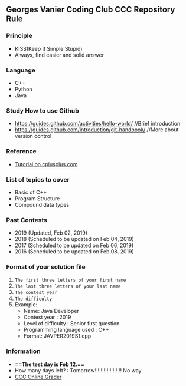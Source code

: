 ## Georges Vanier Coding Club CCC Repository Rule

### Principle
- KISS(Keep It Simple Stupid)
- Always, find easier and solid answer

### Language
- C++
- Python
- Java

### Study How to use Github
- https://guides.github.com/activities/hello-world/ //Brief introduction
- https://guides.github.com/introduction/git-handbook/ //More about version control

### Reference
- [Tutorial on cplusplus.com](http://www.cplusplus.com/doc/tutorial/)

### List of topics to cover
- Basic of C++
- Program Structure
- Compound data types

### Past Contests
- 2019 (Updated, Feb 02, 2019)
- 2018 (Scheduled to be updated on Feb 04, 2019)
- 2017 (Scheduled to be updated on Feb 06, 2019)
- 2016 (Scheduled to be updated on Feb 08, 2019)

### Format of your solution file
1. `The first three letters of your first name`
2. `The last three letters of your last name`
3. 	`The contest year`
4. 	`The difficulty`
5. 	Example: 
    - Name: Java Developer
    - Contest year : 2019
    - Level of difficulty : Senior first question
    - Programming language used : C++
    - Format: JAVPER2019S1.cpp 

### Information
- **==The test day is Feb 12.==**
- How many days left? : Tomorrow!!!!!!!!!!!!!!!!!! No way
- [CCC Online Grader](https://cccgrader.com/)

